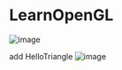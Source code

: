 # LearnOpenGL

![image](https://user-images.githubusercontent.com/59910227/83612088-e1dccc80-a5bc-11ea-8616-aa4cce6c058d.png)

add HelloTriangle
![image](https://user-images.githubusercontent.com/59910227/83716012-afd57400-a669-11ea-8194-91e5a2f4e922.png)
